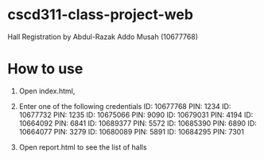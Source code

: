 ﻿# cscd311-class-project-web

Hall Registration by Abdul-Razak Addo Musah (10677768)

# How to use

1. Open index.html,
2. Enter one of the following credentials
   ID: 10677768 PIN: 1234
   ID: 10677732 PIN: 1235
   ID: 10675066 PIN: 9090
   ID: 10679031 PIN: 4194
   ID: 10664092 PIN: 6841
   ID: 10689377 PIN: 5572
   ID: 10685390 PIN: 6890
   ID: 10664077 PIN: 3279
   ID: 10680089 PIN: 5891
   ID: 10684295 PIN: 7301

3. Open report.html to see the list of halls
